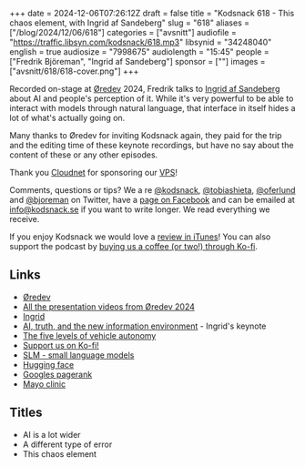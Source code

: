 +++
date = 2024-12-06T07:26:12Z
draft = false
title = "Kodsnack 618 - This chaos element, with Ingrid af Sandeberg"
slug = "618"
aliases = ["/blog/2024/12/06/618"]
categories = ["avsnitt"]
audiofile = "https://traffic.libsyn.com/kodsnack/618.mp3"
libsynid = "34248040"
english = true
audiosize = "7998675"
audiolength = "15:45"
people = ["Fredrik Björeman", "Ingrid af Sandeberg"]
sponsor = [""]
images = ["avsnitt/618/618-cover.png"]
+++

Recorded on-stage at [Øredev](https://oredev.org/) 2024, Fredrik talks to [Ingrid af Sandeberg](https://www.linkedin.com/in/ingridafsandeberg/) about AI and people's perception of it. While it's very powerful to be able to interact with models through natural language, that interface in itself hides a lot of what's actually going on. 

Many thanks to Øredev for inviting Kodsnack again, they paid for the trip and the editing time of these keynote recordings, but have no say about the content of these or any other episodes.

Thank you [Cloudnet](http://www.cloudnet.se) for sponsoring our [VPS](http://en.wikipedia.org/wiki/Virtual_private_server)!

Comments, questions or tips? We a	re [@kodsnack](https://www.twitter.com/kodsnack), [@tobiashieta](https://www.twitter.com/tobiashieta), [@oferlund](https://twitter.com/oferlund) and [@bjoreman](https://www.twitter.com/bjoreman) on Twitter, have a [page on Facebook](https://www.facebook.com/kodsnack) and can be emailed at [info@kodsnack.se](mailto:info@kodsnack.se) if you want to write longer. We read everything we receive.

If you enjoy Kodsnack we would love a [review in iTunes](http://itunes.apple.com/se/podcast/kodsnack/id561631498?l=en)! You can also support the podcast by <a href="https://ko-fi.com/kodsnack" rel="payment">buying us a coffee (or two!) through Ko-fi</a>.

## Links ##
* [Øredev](https://oredev.org/)
* [All the presentation videos from Øredev 2024](https://www.youtube.com/playlist?list=PLOUKmSqExtAFpg3krEd6CXr3uIyUgP97b)
* [Ingrid](https://www.linkedin.com/in/ingridafsandeberg/)
* [AI, truth, and the new information environment](https://www.youtube.com/watch?v=0blRDZSWV2Y) - Ingrid's keynote
* [The five levels of vehicle autonomy](https://en.wikipedia.org/wiki/Automatic_train_operation#Grades_of_automation)
* [Support us on Ko-fi!](https://ko-fi.com/kodsnack)
* [SLM - small language models](https://web.archive.org/web/20231212232647/https://www.microsoft.com/en-us/research/blog/phi-2-the-surprising-power-of-small-language-models/)
* [Hugging face](https://en.wikipedia.org/wiki/Hugging_Face)
* [Googles pagerank](https://en.wikipedia.org/wiki/PageRank)
* [Mayo clinic](https://en.wikipedia.org/wiki/Mayo_Clinic)

## Titles ##
* AI is a lot wider
* A different type of error
* This chaos element